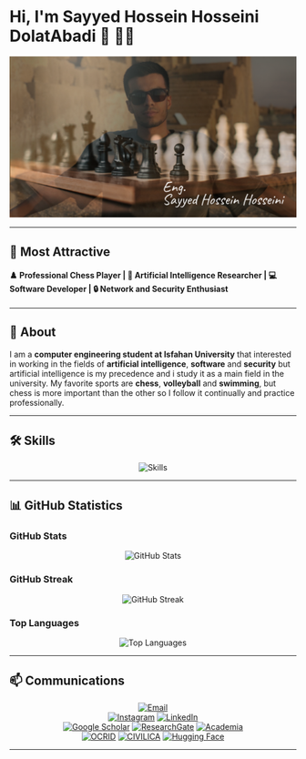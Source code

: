 # Hi, I'm Sayyed Hossein Hosseini DolatAbadi 👋 🧑‍💻

![Personal Image](https://github.com/Sayed-Hossein-Hosseini/Sayed-Hossein-Hosseini/blob/master/Personal.png) 

---

## **🌟 Most Attractive**

#### **♟️ Professional Chess Player | 🤖 Artificial Intelligence Researcher | 💻 Software Developer | 🔒 Network and Security Enthusiast**  

---

## **📌 About**
<p>I am a <b>computer engineering student at Isfahan University</b> that interested in working in the fields of
       <b>artificial intelligence</b>, <b>software</b> and <b>security</b>
       but artificial intelligence is my precedence and i study it as a main field in the university.
       My favorite sports are
       <b>chess</b>, <b>volleyball</b> and <b>swimming</b>,
       but chess is more important than the other so I follow it continually and practice professionally.</p>

---

## **🛠 Skills**

<div align="center">

![Skills](https://skillicons.dev/icons?i=github,git,ai,pytorch,tensorflow,opencv,regex,linux,md,arduino,mysql,python,java,cpp,c,vscode,idea,pycharm,html,css,js,linkedin)

</div>

---

## **📊 GitHub Statistics**

### **GitHub Stats**

<div align="center">
       
![GitHub Stats](https://github-readme-stats.vercel.app/api?username=Sayed-Hossein-Hosseini&show_icons=true&theme=radical)

</div>

### **GitHub Streak**

<div align="center">

![GitHub Streak](https://github-readme-streak-stats.herokuapp.com/?user=Sayed-Hossein-Hosseini&theme=tokyonight)

</div>

### **Top Languages**

<div align="center">

![Top Languages](https://github-readme-stats.vercel.app/api/top-langs/?username=Sayed-Hossein-Hosseini&layout=compact&theme=radical)

</div>

---

## **📫 Communications**

<div align="center">

[![Email](https://img.shields.io/badge/Email-Send_Message-D14836?style=for-the-badge&logo=gmail&logoColor=red)](mailto:S.Hossein.Hosseini1381@gmail.com)  
[![Instagram](https://img.shields.io/badge/Instagram-My_Profile-E4405F?style=for-the-badge&logo=instagram&logoColor=white)](https://instagram.com/hossein_programmer)
[![LinkedIn](https://img.shields.io/badge/LinkedIn-My_Profile-blue?style=for-the-badge&logo=linkedin&logoColor=white)](https://www.linkedin.com/in/hossein-programmer)   
[![Google Scholar](https://img.shields.io/badge/Google_Scholar-My_Profile-gold?style=for-the-badge&logo=google-scholar&logoColor=white)](https://scholar.google.com/citations?user=lDlEqDoAAAAJ&hl=en)
[![ResearchGate](https://img.shields.io/badge/ResearchGate-My_Profile-green?style=for-the-badge&logo=researchgate&logoColor=white)](https://www.researchgate.net/profile/Seyed-Hossein-Hosseini-Dolatabadi)
[![Academia](https://img.shields.io/badge/Academia.edu-My_Profile-yellow?style=for-the-badge&logo=academia&logoColor=white)](https://ui-ir.academia.edu/SeyedHosseinHosseiniDolatAbadi)  
[![OCRID](https://img.shields.io/badge/OCRID-My_Profile-pink?style=for-the-badge&logo=generic&logoColor=white)](https://orcid.org/0009-0005-1955-8615) 
[![CIVILICA](https://img.shields.io/badge/CIVILICA-My_Profile-purple?style=for-the-badge&logo=bookstack&logoColor=white)](https://civilica.com/search/paper/n-Seyed_Hossein_Hosseini_DolatAbadi)
[![Hugging Face](https://img.shields.io/badge/HuggingFace-My_Profile-FF6F20?style=for-the-badge&logo=huggingface&logoColor=yellow)](https://huggingface.co/Hossein-Programmer)  

</div>

---

<!--
**Sayed-Hossein-Hosseini/Sayed-Hossein-Hosseini** is a ✨ _special_ ✨ repository because its `README.md` (this file) appears on your GitHub profile.

Here are some ideas to get you started:

- 🔭 I’m currently working on ...
- 🌱 I’m currently learning ...
- 👯 I’m looking to collaborate on ...
- 🤔 I’m looking for help with ...
- 💬 Ask me about ...
- 📫 How to reach me: ...
- 😄 Pronouns: ...
- ⚡ Fun fact: ...
-->
